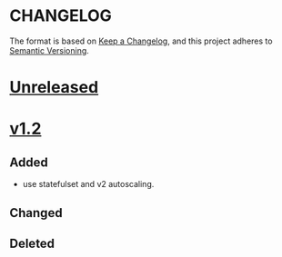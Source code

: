 # CHANGELOG
The format is based on [Keep a Changelog](https://keepachangelog.com/en/1.0.0/), and this project adheres
to [Semantic Versioning](https://semver.org/spec/v2.0.0.html).

# [Unreleased](https://github.com/StarRocks/starrocks-kubernetes-operator/compare/v1.2...master)

# [v1.2](https://github.com/StarRocks/starrocks-kubernetes-operatorr/compare/v1.2...v1.2)

## Added
* use statefulset and v2 autoscaling.

## Changed

## Deleted